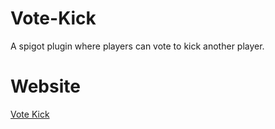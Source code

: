 # Vote-Kick
A spigot plugin where players can vote to kick another player.

# Website
<a href="www.panjaco.com/plugins/VoteKick.html">Vote Kick</a>
